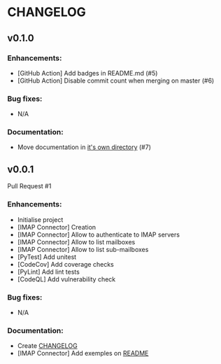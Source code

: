 # CHANGELOG

## v0.1.0

### Enhancements:
- [GitHub Action] Add badges in README.md (#5)
- [GitHub Action] Disable commit count when merging on master (#6)

### Bug fixes:
- N/A

### Documentation:
- Move documentation in [it's own directory](documentation/) (#7)

## v0.0.1

Pull Request #1

### Enhancements:
- Initialise project
- [IMAP Connector] Creation
- [IMAP Connector] Allow to authenticate to IMAP servers
- [IMAP Connector] Allow to list mailboxes
- [IMAP Connector] Allow to list sub-mailboxes
- [PyTest] Add unitest
- [CodeCov] Add coverage checks
- [PyLint] Add lint tests
- [CodeQL] Add vulnerability check

### Bug fixes:
- N/A

### Documentation:
- Create [CHANGELOG](CHANGELOG.md)
- [IMAP Connector] Add exemples on [README](README.md)
